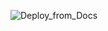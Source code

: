 ![Deploy_from_Docs](https://github.com/user-attachments/assets/ca8ed156-1ef8-4975-b5c4-7321e6697400)
